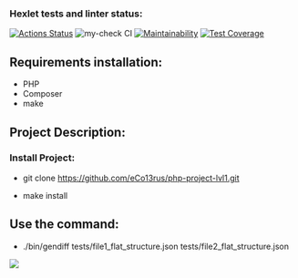 ### Hexlet tests and linter status:
[![Actions Status](https://github.com/eCo13rus/php-project-48/workflows/hexlet-check/badge.svg)](https://github.com/eCo13rus/php-project-48/actions)
![my-check CI](https://github.com/eCo13rus/php-project-48/actions/workflows/my-check.yml/badge.svg)
[![Maintainability](https://api.codeclimate.com/v1/badges/2ea9e1a47d5c57d93717/maintainability)](https://codeclimate.com/github/eCo13rus/php-project-48/maintainability)
[![Test Coverage](https://api.codeclimate.com/v1/badges/2ea9e1a47d5c57d93717/test_coverage)](https://codeclimate.com/github/eCo13rus/php-project-48/test_coverage)

## Requirements installation:

- PHP
- Composer
- make

## Project Description:

### Install Project:

- git clone https://github.com/eCo13rus/php-project-lvl1.git

- make install

## Use the command:
- ./bin/gendiff tests/file1_flat_structure.json tests/file2_flat_structure.json 

<a href="https://asciinema.org/a/NHCXqEhEqc08sUTK5Oj635fWF" target="_blank"><img src="https://asciinema.org/a/NHCXqEhEqc08sUTK5Oj635fWF.svg" /></a>